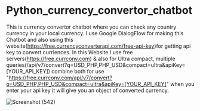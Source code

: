 # Python_currency_convertor_chatbot
This is currency convertor chatbot where you can check any country currency in your local currency.
I use Google DialogFlow for making this Chatbot
and also using this website(https://free.currencyconverterapi.com/free-api-key)for getting api key 
to convert curriences. 
In this Website I use free servers(https://free.currconv.com) & also for Ultra compact, multiple queries(/api/v7/convert?q=USD_PHP,PHP_USD&compact=ultra&apiKey=[YOUR_API_KEY])
combine both for use "https://free.currconv.com/api/v7/convert?q=USD_PHP,PHP_USD&compact=ultra&apiKey=[YOUR_API_KEY]" when you enter your api key it will give you an object
of converted currency.

![Screenshot (542)](https://user-images.githubusercontent.com/89704794/162917746-297e12b5-c846-40f6-a74f-d89a34a8f509.png)
